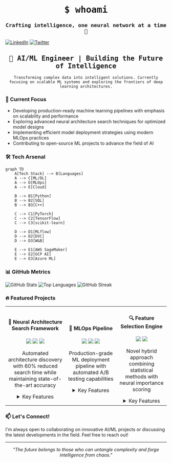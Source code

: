 <div align="center">
  <h1>
    <samp>$ whoami</samp>
  </h1>
  <h3>
    <samp>Crafting intelligence, one neural network at a time 🧠</samp>
  </h3>
</div>

[![LinkedIn](https://img.shields.io/badge/LinkedIn-0077B5?style=for-the-badge&logo=linkedin&logoColor=white)](https://www.linkedin.com/in/zain-ahmed-590795228/)
[![Twitter](https://img.shields.io/badge/Twitter-1DA1F2?style=for-the-badge&logo=twitter&logoColor=white)](your-twitter-url)

<div align="center">
  <h2>
    <samp>🚀 AI/ML Engineer | Building the Future of Intelligence</samp>
  </h2>
</div>

<div align="center">
  <code>Transforming complex data into intelligent solutions. Currently focusing on scalable ML systems and exploring the frontiers of deep learning architectures.</code>
</div>

### 🔭 Current Focus

- Developing production-ready machine learning pipelines with emphasis on scalability and performance
- Exploring advanced neural architecture search techniques for optimized model designs
- Implementing efficient model deployment strategies using modern MLOps practices
- Contributing to open-source ML projects to advance the field of AI

### 🛠️ Tech Arsenal

```mermaid
graph TD
    A[Tech Stack] --> B[Languages]
    A --> C[ML/DL]
    A --> D[MLOps]
    A --> E[Cloud]
    
    B --> B1[Python]
    B --> B2[SQL]
    B --> B3[C++]
    
    C --> C1[PyTorch]
    C --> C2[TensorFlow]
    C --> C3[scikit-learn]
    
    D --> D1[MLflow]
    D --> D2[DVC]
    D --> D3[W&B]
    
    E --> E1[AWS SageMaker]
    E --> E2[GCP AI]
    E --> E3[Azure ML]
```

### 📊 GitHub Metrics

![GitHub Stats](https://github-readme-stats.vercel.app/api?username=x-eyn&show_icons=true&theme=radical&count_private=true)
![Top Languages](https://github-readme-stats.vercel.app/api/top-langs/?username=x-eyn&layout=compact&theme=radical)
![GitHub Streak](https://github-readme-streak-stats.herokuapp.com/?user=x-eyn&theme=radical)

### 🔥 Featured Projects

<table>
  <tr>
    <td align="center">
      <h4>🧠 Neural Architecture Search Framework</h4>
      <img src="https://img.shields.io/badge/PyTorch-EE4C2C?style=flat&logo=pytorch&logoColor=white"/>
      <img src="https://img.shields.io/badge/CUDA-76B900?style=flat&logo=nvidia&logoColor=white"/>
      <img src="https://img.shields.io/badge/Ray-028CF0?style=flat&logo=ray&logoColor=white"/>
      <p>Automated architecture discovery with 60% reduced search time while maintaining state-of-the-art accuracy</p>
      <details><summary>Key Features</summary>
      <p>
      • Multi-objective optimization<br>
      • Hardware-aware search<br>
      • Distributed training support
      </p>
      </details>
    </td>
    <td align="center">
      <h4>🎯 MLOps Pipeline</h4>
      <img src="https://img.shields.io/badge/Kubernetes-326CE5?style=flat&logo=kubernetes&logoColor=white"/>
      <img src="https://img.shields.io/badge/MLflow-0194E2?style=flat&logo=mlflow&logoColor=white"/>
      <img src="https://img.shields.io/badge/Docker-2496ED?style=flat&logo=docker&logoColor=white"/>
      <p>Production-grade ML deployment pipeline with automated A/B testing capabilities</p>
      <details><summary>Key Features</summary>
      <p>
      • Automated model versioning<br>
      • Real-time monitoring<br>
      • Scalable inference
      </p>
      </details>
    </td>
    <td align="center">
      <h4>🔍 Feature Selection Engine</h4>
      <img src="https://img.shields.io/badge/scikit--learn-F7931E?style=flat&logo=scikit-learn&logoColor=white"/>
      <img src="https://img.shields.io/badge/TensorFlow-FF6F00?style=flat&logo=tensorflow&logoColor=white"/>
      <p>Novel hybrid approach combining statistical methods with neural importance scoring</p>
      <details><summary>Key Features</summary>
      <p>
      • Automatic feature ranking<br>
      • Cross-validation support<br>
      • Interactive visualizations
      </p>
      </details>
    </td>
  </tr>
</table>

### 📫 Let's Connect!

I'm always open to collaborating on innovative AI/ML projects or discussing the latest developments in the field. Feel free to reach out!

---
<div align="center">
  <i>"The future belongs to those who can untangle complexity and forge intelligence from chaos."</i>
</div>